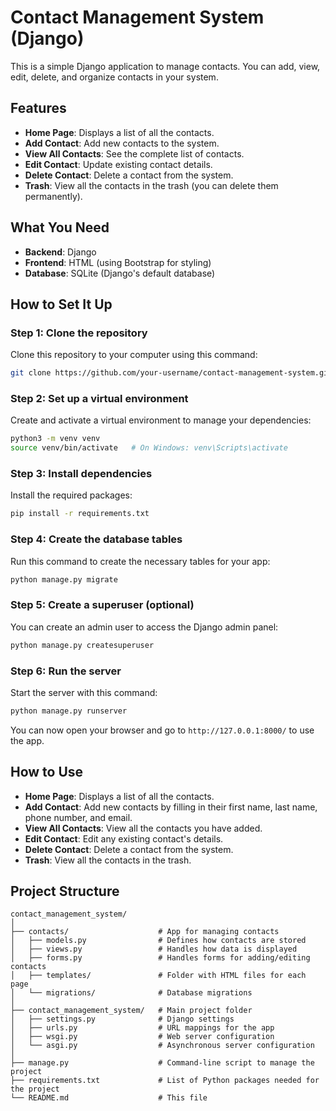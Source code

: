 # Contact Management System (Django)

This is a simple Django application to manage contacts. You can add, view, edit, delete, and organize contacts in your system.

## Features

- **Home Page**: Displays a list of all the contacts.
- **Add Contact**: Add new contacts to the system.
- **View All Contacts**: See the complete list of contacts.
- **Edit Contact**: Update existing contact details.
- **Delete Contact**: Delete a contact from the system.
- **Trash**: View all the contacts in the trash (you can delete them permanently).

## What You Need

- **Backend**: Django
- **Frontend**: HTML (using Bootstrap for styling)
- **Database**: SQLite (Django's default database)

## How to Set It Up

### Step 1: Clone the repository

Clone this repository to your computer using this command:

```bash
git clone https://github.com/your-username/contact-management-system.git
```

### Step 2: Set up a virtual environment

Create and activate a virtual environment to manage your dependencies:

```bash
python3 -m venv venv
source venv/bin/activate   # On Windows: venv\Scripts\activate
```

### Step 3: Install dependencies

Install the required packages:

```bash
pip install -r requirements.txt
```

### Step 4: Create the database tables

Run this command to create the necessary tables for your app:

```bash
python manage.py migrate
```

### Step 5: Create a superuser (optional)

You can create an admin user to access the Django admin panel:

```bash
python manage.py createsuperuser
```

### Step 6: Run the server

Start the server with this command:

```bash
python manage.py runserver
```

You can now open your browser and go to `http://127.0.0.1:8000/` to use the app.

## How to Use

- **Home Page**: Displays a list of all the contacts.
- **Add Contact**: Add new contacts by filling in their first name, last name, phone number, and email.
- **View All Contacts**: View all the contacts you have added.
- **Edit Contact**: Edit any existing contact's details.
- **Delete Contact**: Delete a contact from the system.
- **Trash**: View all the contacts in the trash.

## Project Structure

```
contact_management_system/
│
├── contacts/                    # App for managing contacts
│   ├── models.py                # Defines how contacts are stored
│   ├── views.py                 # Handles how data is displayed
│   ├── forms.py                 # Handles forms for adding/editing contacts
│   ├── templates/               # Folder with HTML files for each page
│   └── migrations/              # Database migrations
│
├── contact_management_system/   # Main project folder
│   ├── settings.py              # Django settings
│   ├── urls.py                  # URL mappings for the app
│   ├── wsgi.py                  # Web server configuration
│   └── asgi.py                  # Asynchronous server configuration
│
├── manage.py                    # Command-line script to manage the project
├── requirements.txt             # List of Python packages needed for the project
└── README.md                    # This file
```
